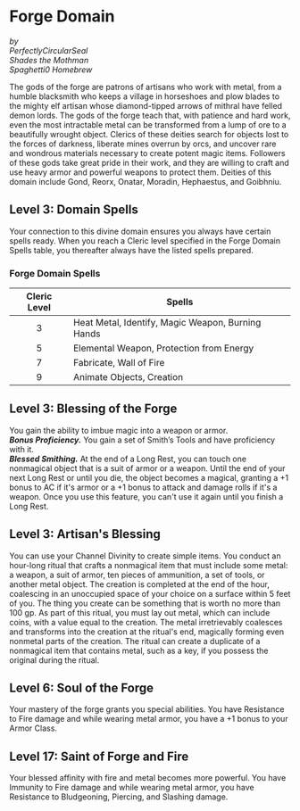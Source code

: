 # Forge Domain

*by*  
*PerfectlyCircularSeal*  
*Shades the Mothman*  
*Spaghetti0 Homebrew*  

The gods of the forge are patrons of artisans who work with metal, from a humble blacksmith who keeps a village in horseshoes and plow blades to the mighty elf artisan whose diamond-tipped arrows of mithral have felled demon lords. The gods of the forge teach that, with patience and hard work, even the most intractable metal can be transformed from a lump of ore to a beautifully wrought object. Clerics of these deities search for objects lost to the forces of darkness, liberate mines overrun by orcs, and uncover rare and wondrous materials necessary to create potent magic items. Followers of these gods take great pride in their work, and they are willing to craft and use heavy armor and powerful weapons to protect them. Deities of this domain include Gond, Reorx, Onatar, Moradin, Hephaestus, and Goibhniu.

## Level 3: Domain Spells
Your connection to this divine domain ensures you always have certain spells ready. When you reach a Cleric level specified in the Forge Domain Spells table, you thereafter always have the listed spells prepared.

### Forge Domain Spells
| Cleric Level | Spells                                            |
|:------------:|---------------------------------------------------|
| 3            | Heat Metal, Identify, Magic Weapon, Burning Hands |
| 5            | Elemental Weapon, Protection from Energy          |
| 7            | Fabricate, Wall of Fire                           |
| 9            | Animate Objects, Creation                         |


## Level 3: Blessing of the Forge
You gain the ability to imbue magic into a weapon or armor.  
***Bonus Proficiency.*** You gain a set of Smith’s Tools and have proficiency with it.  
***Blessed Smithing.*** At the end of a Long Rest, you can touch one nonmagical object that is a suit of armor or a weapon. Until the end of your next Long Rest or until you die, the object becomes a magical, granting a +1 bonus to AC if it's armor or a +1 bonus to attack and damage rolls if it's a weapon. Once you use this feature, you can't use it again until you finish a Long Rest.

## Level 3: Artisan's Blessing
You can use your Channel Divinity to create simple items. You conduct an hour-long ritual that crafts a nonmagical item that must include some metal: a weapon, a suit of armor, ten pieces of ammunition, a set of tools, or another metal object. The creation is completed at the end of the hour, coalescing in an unoccupied space of your choice on a surface within 5 feet of you. The thing you create can be something that is worth no more than 100 gp. As part of this ritual, you must lay out metal, which can include coins, with a value equal to the creation. The metal irretrievably coalesces and transforms into the creation at the ritual's end, magically forming even nonmetal parts of the creation. The ritual can create a duplicate of a nonmagical item that contains metal, such as a key, if you possess the original during the ritual.

## Level 6: Soul of the Forge
Your mastery of the forge grants you special abilities. You have Resistance to Fire damage and while wearing metal armor, you have a +1 bonus to your Armor Class.

## Level 17: Saint of Forge and Fire
Your blessed affinity with fire and metal becomes more powerful. You have Immunity to Fire damage and while wearing metal armor, you have Resistance to Bludgeoning, Piercing, and Slashing damage.